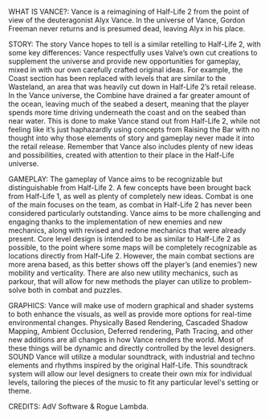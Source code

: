 WHAT IS VANCE?: Vance is a reimagining of Half-Life 2 from the point of view of the deuteragonist Alyx Vance. In the universe of Vance, Gordon Freeman never returns and is presumed dead, leaving Alyx in his place.

STORY:  The story Vance hopes to tell is a similar retelling to Half-Life 2, with some key differences: Vance respectfully uses Valve’s own cut creations to supplement the universe and provide new opportunities for gameplay, mixed in with our own carefully crafted original ideas. For example, the Coast section has been replaced with levels that are similar to the Wasteland, an area that was heavily cut down in Half-Life 2’s retail release. In the Vance universe, the Combine have drained a far greater amount of the ocean, leaving much of the seabed a desert, meaning that the player spends more time driving underneath the coast and on the seabed than near water. This is done to make Vance stand out from Half-Life 2, while not feeling like it’s just haphazardly using concepts from Raising the Bar with no thought into why those elements of story and gameplay never made it into the retail release. Remember that Vance also includes plenty of new ideas and possibilities, created with attention to their place in the Half-Life universe.

GAMEPLAY:  The gameplay of Vance aims to be recognizable but distinguishable from Half-Life 2. A few concepts have been brought back from Half-Life 1, as well as plenty of completely new ideas. Combat is one of the main focuses on the team, as combat in Half-Life 2 has never been considered particularly outstanding. Vance aims to be more challenging and engaging thanks to the implementation of new enemies and new mechanics, along with revised and redone mechanics that were already present. Core level design is intended to be as similar to Half-Life 2 as possible, to the point where some maps will be completely recognizable as locations directly from Half-Life 2. However, the main combat sections are more arena based, as this better shows off the player’s (and enemies’) new mobility and verticality. There are also new utility mechanics, such as parkour, that will allow for new methods the player can utilize to problem-solve both in combat and puzzles.

GRAPHICS:  Vance will make use of modern graphical and shader systems to both enhance the visuals, as well as provide more options for real-time environmental changes. Physically Based Rendering, Cascaded Shadow Mapping, Ambient Occlusion, Deferred rendering, Path Tracing, and other new additions are all changes in how Vance renders the world. Most of these things will be dynamic and directly controlled by the level designers. SOUND Vance will utilize a modular soundtrack, with industrial and techno elements and rhythms inspired by the original Half-Life. This soundtrack system will allow our level designers to create their own mix for individual levels, tailoring the pieces of the music to fit any particular level's setting or theme.

CREDITS: AdV Software & Rogue Lambda.
